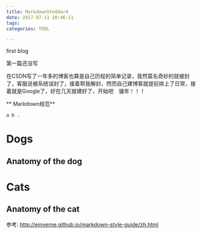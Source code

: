 ```yaml
---
title: MarkdownStnddard
date: 2017-07-11 10:46:11
tags:
categories: TOOL

---
```


first blog

第一篇还没写

在CSDN写了一年多的博客也算是自己历程的简单记录，竟然莫名奇妙的就被封了，客服说被系统误封了，接着帮我解封，然而自己建博客就提前排上了日常，接着就是Google了，好在几天就建好了，开始吧　骚年！！！

** Markdown规范**

```
a b .
```

# Dogs

## Anatomy of the dog

# Cats

## Anatomy of the cat

参考: http://einverne.github.io/markdown-style-guide/zh.html